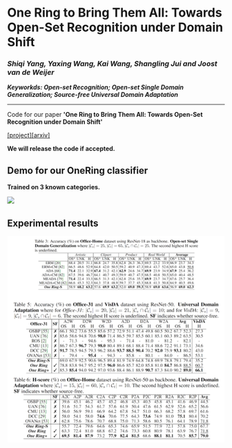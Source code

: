 # One Ring to Bring Them All: Towards Open-Set Recognition under Domain Shift 	

### _Shiqi Yang, Yaxing Wang, Kai Wang, Shangling Jui and Joost van de Weijer_

_**Keyworkds: Open-set Recognition; Open-set Single Domain Generalization; Source-free Universal Domain Adaptation**_

------------
Code for our paper **'One Ring to Bring Them All: Towards Open-Set Recognition under Domain Shift'** 

[[project]](https://sites.google.com/view/one-ring)[[arxiv]](https://arxiv.org/abs/2206.03600)

**We will release the code if accepted.**

## Demo for our **OneRing** classifier

**Trained on 3 known categories.**

![](./toy_CE_loss.gif)


## **Experimental results**

![](./result.png)
